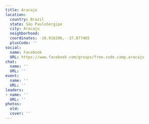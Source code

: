 ```yaml
---
title: Aracaju
location:
  country: Brazil
  state: São PauloSergipe
  city: Aracaju
  neighborhood: 
  coordinates: -10.916206, -37.077465
  plusCode: ''
social:
  name: Facebook
  URL: https://www.facebook.com/groups/free.code.camp.aracaju
chat:
  name: ''
  URL: ''
event:
  name: ''
  URL: ''
leaders:
- name: ''
  URL: ''
photos:
  old: 
  cover: ''
---
```

